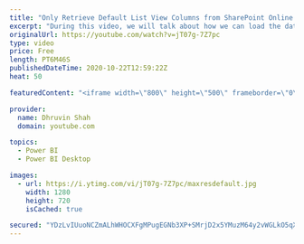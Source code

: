 ```yaml
---
title: "Only Retrieve Default List View Columns from SharePoint Online to Power BI Desktop"
excerpt: "During this video, we will talk about how we can load the data from the specific ListView to Power BI Desktop. When we are loading data from SharePoint Online List to Power BI Desktop it will load all the columns. This will take some time to load the data into Power BI. With the October 2020 release"
originalUrl: https://youtube.com/watch?v=jT07g-7Z7pc
type: video
price: Free
length: PT6M46S
publishedDateTime: 2020-10-22T12:59:22Z
heat: 50

featuredContent: "<iframe width=\"800\" height=\"500\" frameborder=\"0\" src=\"https://www.youtube.com/embed/jT07g-7Z7pc\" allow=\"accelerometer; autoplay; encrypted-media; gyroscope; picture-in-picture\" allowfullscreen></iframe>"

provider:
  name: Dhruvin Shah
  domain: youtube.com

topics:
  - Power BI
  - Power BI Desktop

images:
  - url: https://i.ytimg.com/vi/jT07g-7Z7pc/maxresdefault.jpg
    width: 1280
    height: 720
    isCached: true

secured: "YDzLvIUuoNCZmALhWHOCXFgMPugEGNb3XP+SMrjD2x5YMuzM64y2vWGLkO5qXLQcr2fWOX8fSFlntTzTzZMaS5wozWuKHznEDgDURF681dvK0W31lyRUyaUo7CUzG0Fri/TN4vAQPeveGneRa+7N8nJpB7y33Ix1ZKsPMOYDdc4RM3DVsOkAytmJ6dCgwJbIHZaMKdoq2NIBZXsFZYHDCV2Q3JIb23Zn7AUC5FCbMIiBZ6Ja79waAfGOiP04vND0MicbZdu4QDLrPI0rQhYv5DwcicT4C4Oz0RwBqivcsM0Lut2P8UQrYESncA7Xdx4Vh5zD8A1yaaTZBCHSTfOZM6wSjpMk8oJ1i9BFHqrhF5rRLa5Uw/8nR9e+8GGdNelw0pOxn2b8CtLbO6e6KgyeOv7dQnmUWjv5fU4sMTBKz44=;3xH/eb5MNUvFSaMYkgwy3g=="
---
```


